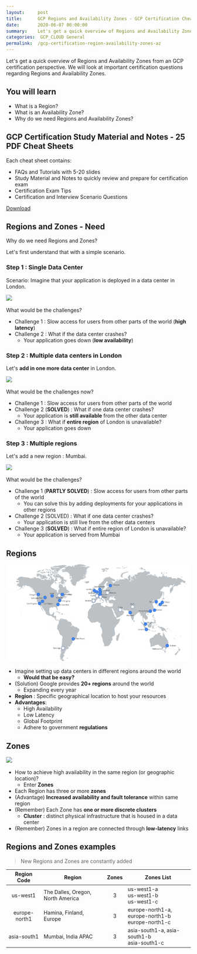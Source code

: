 ```yaml
---
layout:     post
title:      GCP Regions and Availability Zones - GCP Certification Cheat Sheet
date:       2020-06-07 00:00:00
summary:    Let's get a quick overview of Regions and Availability Zones from an GCP certification perspective. We will look at important certification questions regarding Regions and Availability Zones. 
categories:  GCP_CLOUD General
permalink:  /gcp-certification-region-availability-zones-az
---
```


Let's get a quick overview of Regions and Availability Zones from an GCP certification perspective. We will look at important certification questions regarding Regions and Availability Zones.

## You will learn
- What is a Region?
- What is an Availability Zone?
- Why do we need Regions and Availability Zones?

## GCP Certification Study Material and Notes - 25 PDF Cheat Sheets

Each cheat sheet contains:
- FAQs and Tutorials with 5-20 slides
- Study Material and Notes to quickly review and prepare for certification exam
- Certification Exam Tips
- Certification and Interview Scenario Questions

<div>
 <a href="https://links.in28minutes.com/cloud-in28minutes-teachable-free-link" target="_blank" class="button instagram">Download</a>
</div>


## Regions and Zones - Need

Why do we need Regions and Zones?

Let's first understand that with a simple scenario.

### Step 1 : Single Data Center

Scenario: Imagine that your application is deployed in a data center in London.

![](/images/aws/vpc/1-SingleDataCenter.png)

What would be the challenges?
- Challenge 1 : Slow access for users from other parts of the world (**high latency**)
- Challenge 2 : What if the data center crashes?
	- Your application goes down (**low availability**)

### Step 2 : Multiple data centers in London

Let's **add in one more data center** in London.

![](/images/aws/vpc/2-2-datacenters-london.png)

What would be the challenges now?
- Challenge 1 : Slow access for users from other parts of the world
- Challenge 2 (**SOLVED**) : What if one data center crashes?
	- Your application is **still available** from the other data center
- Challenge 3 : What if **entire region** of London is unavailable?
	- Your application goes down
		
### Step 3 : Multiple regions

Let's add a new region : Mumbai.

![](/images/aws/vpc/3-2-datacenters-london-mumbai.png)

What would be the challenges?
- Challenge 1 (**PARTLY SOLVED**) : Slow access for users from other parts of the world
	- You can solve this by adding deployments for your applications in other regions
- Challenge 2 (SOLVED) : What if one data center crashes?
	- Your application is still live from the other data centers
- Challenge 3 (**SOLVED**) : What if entire region of London is unavailable?
	- Your application is served from Mumbai

## Regions
![](/gcpimages/02-architecture/regions.png)
- Imagine setting up data centers in different regions around the world 
	- **Would that be easy?**
- (Solution) Google provides **20+ regions** around the world 
	- Expanding every year
- **Region** : Specific geographical location to host your resources
- **Advantages**:
	- High Availability
	- Low Latency
	- Global Footprint
	- Adhere to government **regulations**

## Zones
![](/gcpimages/region-zones.png)
- How to achieve high availability in the same region (or geographic location)?
	- Enter **Zones**
- Each Region has three or more **zones**
- (Advantage) **Increased availability and fault tolerance** within same region
- (Remember) Each Zone has **one or more discrete clusters** 
	- **Cluster** : distinct physical infrastructure that is housed in a data center
- (Remember) Zones in a region are connected through **low-latency** links

## Regions and Zones examples
 
> New Regions and Zones are constantly added
 
| Region Code | Region  |  Zones | Zones List |
|:--:|--|:--:|--|
| us-west1   |  The Dalles, Oregon, North America   | 3        | us-west1-a <BR/>us-west1-b<BR/> us-west1-c      |
|  europe-north1   |   Hamina, Finland, Europe     |   3     |  europe-north1-a, europe-north1-b  <BR/>europe-north1-c   |
|asia-south1|Mumbai, India APAC|3|asia-south1-a, asia-south1-b <BR/>asia-south1-c|
